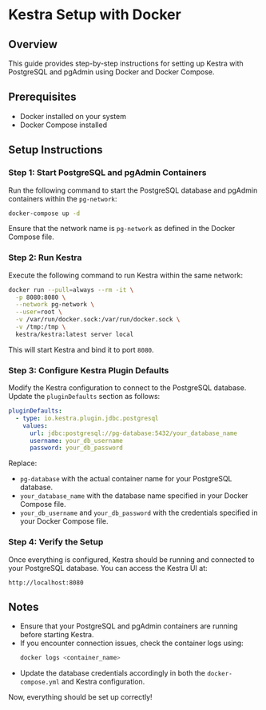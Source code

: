 # Kestra Setup with Docker

## Overview
This guide provides step-by-step instructions for setting up Kestra with PostgreSQL and pgAdmin using Docker and Docker Compose.

## Prerequisites
- Docker installed on your system
- Docker Compose installed

## Setup Instructions

### Step 1: Start PostgreSQL and pgAdmin Containers
Run the following command to start the PostgreSQL database and pgAdmin containers within the `pg-network`:

```sh
docker-compose up -d
```

Ensure that the network name is `pg-network` as defined in the Docker Compose file.

### Step 2: Run Kestra
Execute the following command to run Kestra within the same network:

```sh
docker run --pull=always --rm -it \
  -p 8080:8080 \
  --network pg-network \
  --user=root \
  -v /var/run/docker.sock:/var/run/docker.sock \
  -v /tmp:/tmp \
  kestra/kestra:latest server local
```

This will start Kestra and bind it to port `8080`.

### Step 3: Configure Kestra Plugin Defaults
Modify the Kestra configuration to connect to the PostgreSQL database. Update the `pluginDefaults` section as follows:

```yaml
pluginDefaults:
  - type: io.kestra.plugin.jdbc.postgresql
    values:
      url: jdbc:postgresql://pg-database:5432/your_database_name
      username: your_db_username
      password: your_db_password
```

Replace:
- `pg-database` with the actual container name for your PostgreSQL database.
- `your_database_name` with the database name specified in your Docker Compose file.
- `your_db_username` and `your_db_password` with the credentials specified in your Docker Compose file.

### Step 4: Verify the Setup
Once everything is configured, Kestra should be running and connected to your PostgreSQL database. You can access the Kestra UI at:

```
http://localhost:8080
```

## Notes
- Ensure that your PostgreSQL and pgAdmin containers are running before starting Kestra.
- If you encounter connection issues, check the container logs using:
  ```sh
  docker logs <container_name>
  ```
- Update the database credentials accordingly in both the `docker-compose.yml` and Kestra configuration.

Now, everything should be set up correctly!

